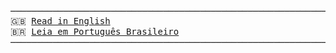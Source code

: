 <pre>
────────────────────────────────────────────────────────────────────────────────
🇬🇧 <a href="README.en.md">Read in English</a>
🇧🇷 <a href="README.pt.br.md">Leia em Português Brasileiro</a>
────────────────────────────────────────────────────────────────────────────────
</pre>